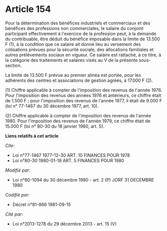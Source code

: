 # Article 154

Pour la détermination des bénéfices industriels et commerciaux et des bénéfices des professions non commerciales, le salaire
du conjoint participant effectivement à l'exercice de la profession peut, à la demande du contribuable, être déduit du
bénéfice imposable dans la limite de 13.500 F (1), à la condition que ce salaire ait donné lieu au versement des cotisations
prévues pour la sécurité sociale, des allocations familiales et autres prélèvements sociaux en vigueur. Ce salaire est
rattaché, à ce titre, à la catégorie des traitements et salaires visés au V de la présente sous-section.

La limite de 13.500 F prévue au premier alinéa est portée, pour les adhérents des centres et associations de gestion agréés,
à 17.000 F (2).

(1) Chiffre applicable à compter de l'imposition des revenus de l'année 1978. Pour l'imposition des revenus des années 1976
et antérieurs, ce chiffre était de 1.500 F ; pour l'imposition des revenus de l'année 1977, il était de 9.000 F (loi n°
77-1467 du 30 décembre 1977, art. 10).

(2) Chiffre applicable à compter de l'imposition des revenus de l'année 1980. Pour l'imposition des revenus de l'année 1979,
ce chiffre était de 15.000 F (loi n° 80-30 du 18 janvier 1980, art. 5).

**Liens relatifs à cet article**

_Cite_:

  - Loi n°77-1467 1977-12-30 ART. 10 FINANCES POUR 1978
  - Loi n°80-30 1980-01-18 ART. 5 FINANCES POUR 1980

_Modifié par_:

  - Loi n°80-1094 du 30 décembre 1980 - art. 2 (P) JORF 31 DECEMBRE 1980

_Codifié par_:

  - Décret n°81-866 1981-09-15

_Cité par_:

  - Loi n°2013-1278 du 29 décembre 2013 - art. 15 (V)
